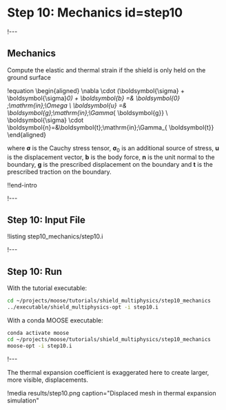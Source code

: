 # Step 10: Mechanics id=step10

!---

## Mechanics

Compute the elastic and thermal strain if the shield is only held on the ground surface

!equation
\begin{aligned}
\nabla \cdot (\boldsymbol{\sigma} + \boldsymbol{\sigma}_0) + \boldsymbol{b} =& \boldsymbol{0} \;\mathrm{in}\;\Omega \\
\boldsymbol{u} =& \boldsymbol{g}\;\mathrm{in}\;\Gamma_{ \boldsymbol{g}} \\
\boldsymbol{\sigma} \cdot \boldsymbol{n}=&\boldsymbol{t}\;\mathrm{in}\;\Gamma_{ \boldsymbol{t}}
\end{aligned}

where $\boldsymbol{\sigma}$  is the Cauchy stress tensor, $\boldsymbol{\sigma}_0$
is an additional source of stress, $\boldsymbol{u}$ is
the displacement vector, $\boldsymbol{b}$ is the body force, $\boldsymbol{n}$ is
the unit normal to the boundary, $\boldsymbol{g}$ is the prescribed displacement
on the boundary and $\boldsymbol{t}$ is the prescribed traction on the boundary.

!!end-intro

!---

## Step 10: Input File

!listing step10_mechanics/step10.i

!---

## Step 10: Run

With the tutorial executable:

```bash
cd ~/projects/moose/tutorials/shield_multiphysics/step10_mechanics
../executable/shield_multiphysics-opt -i step10.i
```

With a conda MOOSE executable:

```bash
conda activate moose
cd ~/projects/moose/tutorials/shield_multiphysics/step10_mechanics
moose-opt -i step10.i
```

!---

The thermal expansion coefficient is exaggerated here to create larger, more
visible, displacements.

!media results/step10.png caption="Displaced mesh in thermal expansion simulation"
